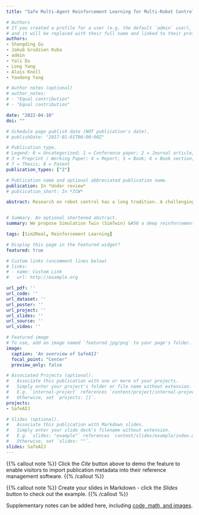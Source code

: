 ```yaml
---
title: "Safe Multi-Agent Reinforcement Learning for Multi-Robot Control"

# Authors
# If you created a profile for a user (e.g. the default `admin` user), write the username (folder name) here 
# and it will be replaced with their full name and linked to their profile.
authors:
- Shangding Gu
- Jakub Grudzien Kuba
- admin
- Yali Du
- Long Yang
- Alois Knoll
- Yaodong Yang

# Author notes (optional)
# author_notes:
# - "Equal contribution"
# - "Equal contribution"

date: "2022-04-10"
doi: ""

# Schedule page publish date (NOT publication's date).
# publishDate: "2017-01-01T00:00:00Z"

# Publication type.
# Legend: 0 = Uncategorized; 1 = Conference paper; 2 = Journal article;
# 3 = Preprint / Working Paper; 4 = Report; 5 = Book; 6 = Book section;
# 7 = Thesis; 8 = Patent
publication_types: ["2"]

# Publication name and optional abbreviated publication name.
publication: In *Under review*
# publication_short: In *ICW*

abstract: Research on robot control has a long tradition. A challenging problem arising in this domain is how to control multiple robots safely in real-world applications. To our knowledge, no study has considered multi-robot control from the perspective of safe Multi-Agent reinforcement learning (MARL). To fill this gap, in this study, we investigate safe MARL for multi-robot control on cooperative tasks, in which each individual robot has to not only meet its own safety constraints while maximising their reward, but also consider those of others to guarantee safe team behaviours. Firstly, we formulate the safe MARL problem as a constrained Markov game and employ policy Optimisation to solve it theoretically. The proposed algorithm guarantees monotonic improvement in reward and satisfaction of safety constraints at every iteration. Secondly, as approximations to the theoretical solution, we propose two safe multi-agent policy gradient methods&#58 Multi-Agent Constrained Policy Optimisation (MACPO) and MAPPO-Lagrangian. Thirdly, we develop the first three safe MARL benchmarks—Safe Multi-Agent MuJoCo (Safe MA MuJoCo), Safe Multi-Agent Robosuite (Safe MARobosuite) and Safe Multi Agent Isaac Gym (Safe MAIG) to expand the toolkit of MARL and robot control research communities. Finally, experimental results on the three safe MARL benchmarks indicate that our methods can achieve state-of-the-art performance in the balance between improving reward and satisfying safety constraints compared with strong baselines. Demos and code are available at the link https://sites.google.com/view/aij-safe-marl/.


# Summary. An optional shortened abstract.
summary: We propose Simulation Twin (SimTwin) &#58 a deep reinforcement learning framework that can help directly transfer the model from simulation to reality without any real-world training.

tags: [Sim2Real, Reinforcement Learning]

# Display this page in the Featured widget?
featured: true

# Custom links (uncomment lines below)
# links:
# - name: Custom Link
#   url: http://example.org

url_pdf: ''
url_code: ''
url_dataset: ''
url_poster: ''
url_project: ''
url_slides: ''
url_source: ''
url_video: ''

# Featured image
# To use, add an image named `featured.jpg/png` to your page's folder. 
image:
  caption: 'An overview of SafeAIJ'
  focal_point: "Center"
  preview_only: false

# Associated Projects (optional).
#   Associate this publication with one or more of your projects.
#   Simply enter your project's folder or file name without extension.
#   E.g. `internal-project` references `content/project/internal-project/index.md`.
#   Otherwise, set `projects: []`.
projects:
- SafeAIJ

# Slides (optional).
#   Associate this publication with Markdown slides.
#   Simply enter your slide deck's filename without extension.
#   E.g. `slides: "example"` references `content/slides/example/index.md`.
#   Otherwise, set `slides: ""`.
slides: SafeAIJ
---
```


{{% callout note %}}
Click the *Cite* button above to demo the feature to enable visitors to import publication metadata into their reference management software.
{{% /callout %}}

{{% callout note %}}
Create your slides in Markdown - click the *Slides* button to check out the example.
{{% /callout %}}

Supplementary notes can be added here, including [code, math, and images](https://wowchemy.com/docs/writing-markdown-latex/).
